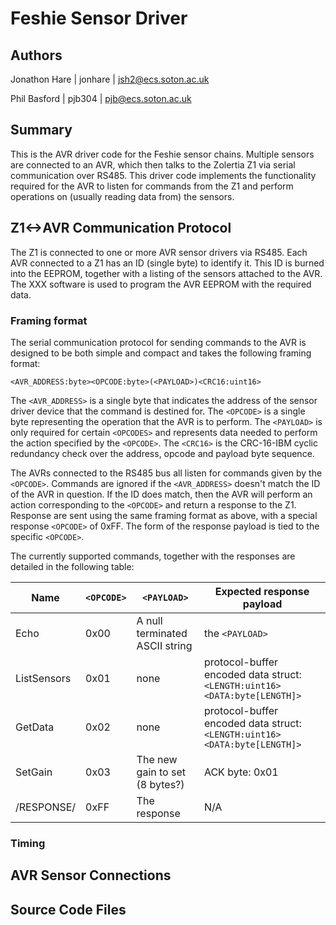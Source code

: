 Feshie Sensor Driver
====================

Authors
--------
Jonathon Hare | jonhare | jsh2@ecs.soton.ac.uk

Phil Basford  | pjb304 | pjb@ecs.soton.ac.uk

Summary
-------

This is the AVR driver code for the Feshie sensor chains. Multiple sensors are connected to an AVR, which then talks to the Zolertia Z1 via serial communication over RS485. This driver code implements the functionality required for the AVR to listen for commands from the Z1 and perform operations on (usually reading data from) the sensors.

Z1<->AVR Communication Protocol
-------------------------------
The Z1 is connected to one or more AVR sensor drivers via RS485. Each AVR connected to a Z1 has an ID (single byte) to identify it. This ID is burned into the EEPROM, together with a listing of the sensors attached to the AVR. The XXX software is used to program the AVR EEPROM with the required data. 

### Framing format ###

The serial communication protocol for sending commands to the AVR is designed to be both simple and compact and takes the following framing format:

	<AVR_ADDRESS:byte><OPCODE:byte>(<PAYLOAD>)<CRC16:uint16>

The `<AVR_ADDRESS>` is a single byte that indicates the address of the sensor driver device that the command is destined for. The `<OPCODE>` is a single byte representing the operation that the AVR is to perform. The `<PAYLOAD>` is only required for certain `<OPCODES>` and represents data needed to perform the action specified by the `<OPCODE>`. The `<CRC16>` is the CRC-16-IBM	cyclic redundancy check over the address, opcode and payload byte sequence.

The AVRs connected to the RS485 bus all listen for commands given by the `<OPCODE>`. Commands are ignored if the `<AVR_ADDRESS>` doesn't match the ID of the AVR in question. If the ID does match, then the AVR will perform an action corresponding to the `<OPCODE>` and return a response to the Z1. Response are sent using the same framing format as above, with a special response `<OPCODE>` of 0xFF. The form of the response payload is tied to the specific `<OPCODE>`.

The currently supported commands, together with the responses are detailed in the following table:

| Name        | `<OPCODE>` | `<PAYLOAD>`                    | Expected response payload           |
|-------------|------------|--------------------------------|-------------------------------------|
| Echo        | 0x00	   | A null terminated ASCII string | the `<PAYLOAD>`                     |
| ListSensors | 0x01       | none                           | protocol-buffer encoded data struct: `<LENGTH:uint16><DATA:byte[LENGTH]>` |
| GetData     | 0x02       | none                           | protocol-buffer encoded data struct: `<LENGTH:uint16><DATA:byte[LENGTH]>` |
| SetGain     | 0x03       | The new gain to set (8 bytes?) | ACK byte: 0x01                      |
| /RESPONSE/  | 0xFF       | The response 					| N/A                      			  |

### Timing ###



AVR Sensor Connections
----------------------


Source Code Files
-----------------


